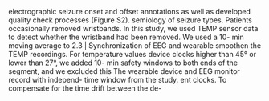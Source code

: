electrographic seizure onset and offset annotations as well as developed quality check processes (Figure S2).
semiology of seizure types. Patients occasionally removed wristbands. In this study,
we used TEMP sensor data to detect whether the wristband
had been removed. We used a 10- min moving average to
2.3 | Synchronization of EEG and wearable smoothen the TEMP recordings. For temperature values
device clocks higher than 45° or lower than 27°, we added 10- min safety
windows to both ends of the segment, and we excluded this
The wearable device and EEG monitor record with independ- time window from the study.
ent clocks. To compensate for the time drift between the de-